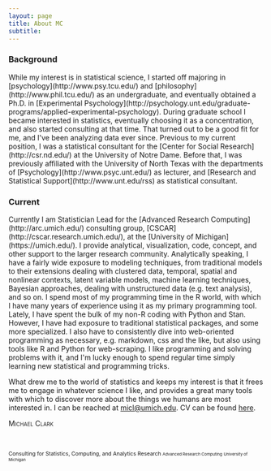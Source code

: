 ```yaml
---
layout: page
title: About MC
subtitle: 
---
```



<span itemscope itemtype="http://schema.org/Person">

### Background


<span itemprop="description">
While my interest is in statistical science, I started off majoring in [psychology](http://www.psy.tcu.edu/) and [philosophy](http://www.phil.tcu.edu/) as an undergraduate, and eventually obtained a Ph.D. in [Experimental Psychology](http://psychology.unt.edu/graduate-programs/applied-experimental-psychology). During graduate school I became interested in statistics, eventually choosing it as a concentration, and also started consulting at that time. That turned out to be a good fit for me, and I've been analyzing data ever since.</span>

<span itemprop="description">
Previous to my current position, I was a statistical consultant for the [Center for Social Research](http://csr.nd.edu/) at the University of Notre Dame. Before that, I was previously affiliated with the <span itemprop="affiliation alumniOf">University of North Texas</span> with the departments of [Psychology](http://www.psyc.unt.edu/) as lecturer, and [Research and Statistical Support](http://www.unt.edu/rss) as statistical consultant.</span>


### Current

<span itemprop="description">
Currently I am <span itemprop="jobTitle">Statistician</span> Lead for the [<span itemprop="worksFor memberOf">Advanced Research Computing</span>](http://arc.umich.edu/) consulting group, [<span itemprop="worksFor memberOf">CSCAR</span>](http://cscar.research.umich.edu/), at the [<span itemprop="affiliation workLocation">University of Michigan</span>](https://umich.edu/). I provide analytical, visualization, code, concept, and other support to the larger research community. Analytically speaking, I have a fairly wide exposure to modeling techniques, from traditional models to their extensions dealing with clustered data, temporal, spatial and nonlinear contexts, latent variable models, machine learning techniques, Bayesian approaches, dealing with unstructured data (e.g. text analysis), and so on. I spend most of my programming time in the <span itemscope itemtype ="https://schema.org/ComputerLanguage">R</span> world, with which I have many years of experience using it as my primary programming tool. Lately, I have spent the bulk of my non-R coding with <span itemscope itemtype ="https://schema.org/ComputerLanguage">Python</span> and <span itemscope itemtype ="https://schema.org/ComputerLanguage">Stan</span>. However, I have had exposure to traditional statistical packages, and some more specialized. I also have to consistently dive into web-oriented programming as necessary, e.g. markdown, css and the like, but also using tools like R and Python for web-scraping. I like programming and solving problems with it, and I'm lucky enough to spend regular time simply learning new statistical and programming tricks.</span>



What drew me to the world of statistics and keeps my interest is that it frees me to engage in whatever science I like, and provides a great many tools with which to discover more about the things we humans are most interested in. I can be reached at <micl@umich.edu>. CV can be found [here](../cv.html).


<span itemprop="name" style="font-variant: small-caps;">Michael Clark</span>

<br>

<span itemscope itemtype="http://schema.org/Organization" style="font-size:75%"><span itemprop="name">Consulting for Statistics, Computing, and Analytics Research</span>
<span itemscope itemtype="http://schema.org/Organization" style="font-size:75%"><span itemprop="name">Advanced Research Computing</span></span>
<span itemscope itemtype="http://schema.org/Organization" style="font-size:75%"><span itemprop="name">University of Michigan</span></span>

